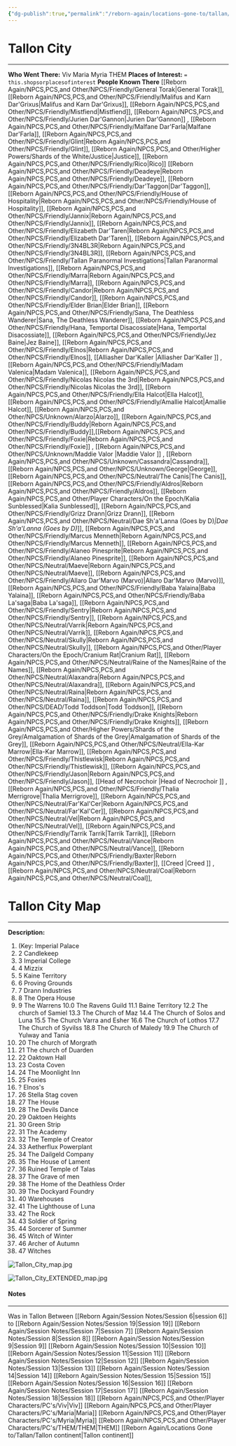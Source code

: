 ```yaml
---
{"dg-publish":true,"permalink":"/reborn-again/locations-gone-to/tallan/tallon-city/"}
---
```


# Tallon City 
---

**Who Went There:** Viv Maria Myria THEM
**Places of Interest:** `= this.shopsorplacesofinterest`
**People Known There** [[Reborn Again/NPCS,PCS,and Other/NPCS/Friendly/General Torak\|General Torak]], [[Reborn Again/NPCS,PCS,and Other/NPCS/Friendly/Malifus and Karn Dar'Grixus\|Malifus and Karn Dar'Grixus]], [[Reborn Again/NPCS,PCS,and Other/NPCS/Friendly/Mistfiend\|Mistfiend]], [[Reborn Again/NPCS,PCS,and Other/NPCS/Friendly/Jurien Dar'Gannon\|Jurien Dar'Gannon]] , [[Reborn Again/NPCS,PCS,and Other/NPCS/Friendly/Malfane Dar'Farla\|Malfane Dar'Farla]], [[Reborn Again/NPCS,PCS,and Other/NPCS/Friendly/Glint\|Reborn Again/NPCS,PCS,and Other/NPCS/Friendly/Glint]], [[Reborn Again/NPCS,PCS,and Other/Higher Powers/Shards of the White/Justice\|Justice]], [[Reborn Again/NPCS,PCS,and Other/NPCS/Friendly/Rico\|Rico]] [[Reborn Again/NPCS,PCS,and Other/NPCS/Friendly/Deadeye\|Reborn Again/NPCS,PCS,and Other/NPCS/Friendly/Deadeye]], [[Reborn Again/NPCS,PCS,and Other/NPCS/Friendly/Dar'Taggon\|Dar'Taggon]], [[Reborn Again/NPCS,PCS,and Other/NPCS/Friendly/House of Hospitality\|Reborn Again/NPCS,PCS,and Other/NPCS/Friendly/House of Hospitality]], [[Reborn Again/NPCS,PCS,and Other/NPCS/Friendly/Jannix\|Reborn Again/NPCS,PCS,and Other/NPCS/Friendly/Jannix]], [[Reborn Again/NPCS,PCS,and Other/NPCS/Friendly/Elizabeth Dar'Taren\|Reborn Again/NPCS,PCS,and Other/NPCS/Friendly/Elizabeth Dar'Taren]], [[Reborn Again/NPCS,PCS,and Other/NPCS/Friendly/3N4BL3R\|Reborn Again/NPCS,PCS,and Other/NPCS/Friendly/3N4BL3R]], [[Reborn Again/NPCS,PCS,and Other/NPCS/Friendly/Tallan Paranormal Investigations\|Tallan Paranormal Investigations]], [[Reborn Again/NPCS,PCS,and Other/NPCS/Friendly/Marra\|Reborn Again/NPCS,PCS,and Other/NPCS/Friendly/Marra]], [[Reborn Again/NPCS,PCS,and Other/NPCS/Friendly/Candor\|Reborn Again/NPCS,PCS,and Other/NPCS/Friendly/Candor]], [[Reborn Again/NPCS,PCS,and Other/NPCS/Friendly/Elder Brian\|Elder Brian]], [[Reborn Again/NPCS,PCS,and Other/NPCS/Friendly/Sana, The Deathless Wanderer\|Sana, The Deathless Wanderer]], [[Reborn Again/NPCS,PCS,and Other/NPCS/Friendly/Hana, Temportal Disacossiate\|Hana, Temportal Disacossiate]], [[Reborn Again/NPCS,PCS,and Other/NPCS/Friendly/Jez Baine\|Jez Baine]], [[Reborn Again/NPCS,PCS,and Other/NPCS/Friendly/Elnos\|Reborn Again/NPCS,PCS,and Other/NPCS/Friendly/Elnos]], [[Alliasher Dar'Kaller \|Alliasher Dar'Kaller ]] , [[Reborn Again/NPCS,PCS,and Other/NPCS/Friendly/Madam Valenica\|Madam Valenica]], [[Reborn Again/NPCS,PCS,and Other/NPCS/Friendly/Nicolas Nicolas the 3rd\|Reborn Again/NPCS,PCS,and Other/NPCS/Friendly/Nicolas Nicolas the 3rd]], [[Reborn Again/NPCS,PCS,and Other/NPCS/Friendly/Ella Halcot\|Ella Halcot]], [[Reborn Again/NPCS,PCS,and Other/NPCS/Friendly/Amallie Halcot\|Amallie Halcot]], [[Reborn Again/NPCS,PCS,and Other/NPCS/Unknown/Alarzo\|Alarzo]], [[Reborn Again/NPCS,PCS,and Other/NPCS/Friendly/Buddy\|Reborn Again/NPCS,PCS,and Other/NPCS/Friendly/Buddy]],[[Reborn Again/NPCS,PCS,and Other/NPCS/Friendly/Foxie\|Reborn Again/NPCS,PCS,and Other/NPCS/Friendly/Foxie]] , [[Reborn Again/NPCS,PCS,and Other/NPCS/Unknown/Maddie Valor \|Maddie Valor ]] , [[Reborn Again/NPCS,PCS,and Other/NPCS/Unknown/Cassandra\|Cassandra]], [[Reborn Again/NPCS,PCS,and Other/NPCS/Unknown/George\|George]], [[Reborn Again/NPCS,PCS,and Other/NPCS/Neutral/The Canis\|The Canis]], [[Reborn Again/NPCS,PCS,and Other/NPCS/Friendly/Aldros\|Reborn Again/NPCS,PCS,and Other/NPCS/Friendly/Aldros]], [[Reborn Again/NPCS,PCS,and Other/Player Characters/On the Epoch/Kalia Sunblessed\|Kalia Sunblessed]], [[Reborn Again/NPCS,PCS,and Other/NPCS/Friendly/Grizz Drann\|Grizz Drann]], [[Reborn Again/NPCS,PCS,and Other/NPCS/Neutral/Dae Sh'a'Lanna (Goes by D)_\|Dae Sh'a'Lanna (Goes by D)_]], [[Reborn Again/NPCS,PCS,and Other/NPCS/Friendly/Marcus Menneth\|Reborn Again/NPCS,PCS,and Other/NPCS/Friendly/Marcus Menneth]], [[Reborn Again/NPCS,PCS,and Other/NPCS/Friendly/Alaneo Pinesprite\|Reborn Again/NPCS,PCS,and Other/NPCS/Friendly/Alaneo Pinesprite]], [[Reborn Again/NPCS,PCS,and Other/NPCS/Neutral/Maeve\|Reborn Again/NPCS,PCS,and Other/NPCS/Neutral/Maeve]], [[Reborn Again/NPCS,PCS,and Other/NPCS/Friendly/Allaro Dar'Marvo (Marvo)\|Allaro Dar'Marvo (Marvo)]], [[Reborn Again/NPCS,PCS,and Other/NPCS/Friendly/Baba Yalaina\|Baba Yalaina]], [[Reborn Again/NPCS,PCS,and Other/NPCS/Friendly/Baba La'saga\|Baba La'saga]], [[Reborn Again/NPCS,PCS,and Other/NPCS/Friendly/Sentry\|Reborn Again/NPCS,PCS,and Other/NPCS/Friendly/Sentry]], [[Reborn Again/NPCS,PCS,and Other/NPCS/Neutral/Varrik\|Reborn Again/NPCS,PCS,and Other/NPCS/Neutral/Varrik]], [[Reborn Again/NPCS,PCS,and Other/NPCS/Neutral/Skully\|Reborn Again/NPCS,PCS,and Other/NPCS/Neutral/Skully]], [[Reborn Again/NPCS,PCS,and Other/Player Characters/On the Epoch/Cranium Rat\|Cranium Rat]], [[Reborn Again/NPCS,PCS,and Other/NPCS/Neutral/Raine of the Names\|Raine of the Names]], [[Reborn Again/NPCS,PCS,and Other/NPCS/Neutral/Alaxandra\|Reborn Again/NPCS,PCS,and Other/NPCS/Neutral/Alaxandra]], [[Reborn Again/NPCS,PCS,and Other/NPCS/Neutral/Raina\|Reborn Again/NPCS,PCS,and Other/NPCS/Neutral/Raina]], [[Reborn Again/NPCS,PCS,and Other/NPCS/DEAD/Todd Toddson\|Todd Toddson]], [[Reborn Again/NPCS,PCS,and Other/NPCS/Friendly/Drake Knights\|Reborn Again/NPCS,PCS,and Other/NPCS/Friendly/Drake Knights]], [[Reborn Again/NPCS,PCS,and Other/Higher Powers/Shards of the Grey/Amalgamation of Shards of the Grey\|Amalgamation of Shards of the Grey]], [[Reborn Again/NPCS,PCS,and Other/NPCS/Neutral/Ella-Kar Marrow\|Ella-Kar Marrow]], [[Reborn Again/NPCS,PCS,and Other/NPCS/Friendly/Thistlewisk\|Reborn Again/NPCS,PCS,and Other/NPCS/Friendly/Thistlewisk]], [[Reborn Again/NPCS,PCS,and Other/NPCS/Friendly/Jason\|Reborn Again/NPCS,PCS,and Other/NPCS/Friendly/Jason]], [[Head of Necrochoir \|Head of Necrochoir ]] , [[Reborn Again/NPCS,PCS,and Other/NPCS/Friendly/Thalia Merrigrove\|Thalia Merrigrove]], [[Reborn Again/NPCS,PCS,and Other/NPCS/Neutral/Far'Kal'Cer\|Reborn Again/NPCS,PCS,and Other/NPCS/Neutral/Far'Kal'Cer]], [[Reborn Again/NPCS,PCS,and Other/NPCS/Neutral/Vel\|Reborn Again/NPCS,PCS,and Other/NPCS/Neutral/Vel]], [[Reborn Again/NPCS,PCS,and Other/NPCS/Friendly/Tarrik Tarrik\|Tarrik Tarrik]], [[Reborn Again/NPCS,PCS,and Other/NPCS/Neutral/Vance\|Reborn Again/NPCS,PCS,and Other/NPCS/Neutral/Vance]], [[Reborn Again/NPCS,PCS,and Other/NPCS/Friendly/Baxter\|Reborn Again/NPCS,PCS,and Other/NPCS/Friendly/Baxter]], [[Creed \|Creed ]] , [[Reborn Again/NPCS,PCS,and Other/NPCS/Neutral/Coal\|Reborn Again/NPCS,PCS,and Other/NPCS/Neutral/Coal]], 

# Tallon City  Map
---
**Description:** 
1. (Key: Imperial Palace
2. 2 Candlekeep
3. 3 Imperial College
4. 4 Mizzix
5. 5 Kaine Territory 
6. 6 Proving Grounds
7. 7 Drann Industries 
8. 8 The Opera House
9. 9 The Warrens
10.0 The Ravens Guild
11.1 Baine Territory
12.2 The church of Samiel
13.3 The Church of Maz
14.4 The Church of Solos and Luna
15.5 The Church Varra and Esher
16.6 The Church of Lothos
17.7 The Church of Syvilss
18.8 The Church of Maledy
19.9 The Church of Yulway and Tania
20. 20 The church of Morgrath
21. 21 The church of Duarden
22. 22 Oaktown Hall
23. 23 Costa Coven
24. 24 The Moonlight Inn
25. 25 Foxies
26. ? Elnos's
27. 26 Stella Stag coven
28. 27 The House
29. 28 The Devils Dance
30. 29 Oaktoen Heights
31. 30 Green Strip
32. 31 The Academy
33. 32 The Temple of Creator
34. 33 Aetherflux Powerplant
35. 34 The Dailgeld Company
36. 35 The House of Lament
37. 36 Ruined Temple of Talas
38. 37 The Grave of men
39. 38 The Home of the Deathless Order
40. 39 The Dockyard Foundry 
41. 40 Warehouses 
42. 41 The Lighthouse of Luna
43. 42 The Rock
44. 43 Soldier of Spring
45. 44 Sorcerer of Summer
46. 45 Witch of Winter
47. 46 Archer of Autumn
48. 47 Witches

![Tallon_City_map.jpg](/img/user/Reborn%20Again/Misc%20Files/Image%20Attachments/Maps/Tallon_City_map.jpg)

![Tallon_City_EXTENDED_map.jpg](/img/user/Reborn%20Again/Misc%20Files/Image%20Attachments/Maps/Tallon_City_EXTENDED_map.jpg)
#### Notes
---
Was in Tallon Between [[Reborn Again/Session Notes/Session 6\|session 6]] to [[Reborn Again/Session Notes/Session 19\|Session 19]]
[[Reborn Again/Session Notes/Session 7\|Session 7]]
[[Reborn Again/Session Notes/Session 8\|Session 8]]
[[Reborn Again/Session Notes/Session 9\|Session 9]]
[[Reborn Again/Session Notes/Session 10\|Session 10]]
[[Reborn Again/Session Notes/Session 11\|Session 11]]
[[Reborn Again/Session Notes/Session 12\|Session 12]]
[[Reborn Again/Session Notes/Session 13\|Session 13]]
[[Reborn Again/Session Notes/Session 14\|Session 14]]
[[Reborn Again/Session Notes/Session 15\|Session 15]]
[[Reborn Again/Session Notes/Session 16\|Session 16]]
[[Reborn Again/Session Notes/Session 17\|Session 17]]
[[Reborn Again/Session Notes/Session 18\|Session 18]]
[[Reborn Again/NPCS,PCS,and Other/Player Characters/PC's/Viv\|Viv]]
[[Reborn Again/NPCS,PCS,and Other/Player Characters/PC's/Maria\|Maria]]
[[Reborn Again/NPCS,PCS,and Other/Player Characters/PC's/Myria\|Myria]]
[[Reborn Again/NPCS,PCS,and Other/Player Characters/PC's/THEM/THEM\|THEM]]
[[Reborn Again/Locations Gone to/Tallan/Tallon continent\|Tallon continent]]